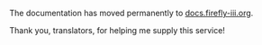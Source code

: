 The documentation has moved permanently to [docs.firefly-iii.org](https://docs.firefly-iii.org/firefly-iii/advanced-concepts/bills/).

Thank you, translators, for helping me supply this service!
